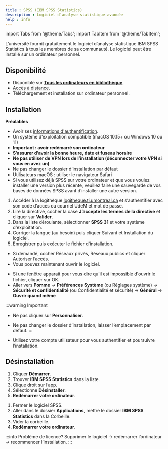 ```yaml
---
title : SPSS (IBM SPSS Statistics)
description : Logiciel d’analyse statistique avancée
help : info
--- 
```


import Tabs from '@theme/Tabs';
import TabItem from '@theme/TabItem';

L’université fournit gratuitement le logiciel d’analyse statistique IBM SPSS Statistics à tous les membres de sa communauté. Le logiciel peut être installé sur un ordinateur personnel.

## Disponibilité

- Disponible sur [**Tous les ordinateurs en bibliothèque**](https://studio.bib.umontreal.ca/informatique/ordinateurs).
- [Accès à distance](../connexion-distance).
- Téléchargement et installation sur ordinateur personnel.

## Installation

**Préalables**
- Avoir ses [informations d'authentification](../authentification).
- Un système d’exploitation compatible (macOS 10.15+ ou Windows 10 ou 11)
- **Important : avoir redémarré son ordinateur**
- **S’assurer d’avoir la bonne heure, date et fuseau horaire**
- **Ne pas utiliser de VPN lors de l’installation (déconnecter votre VPN si vous en avez un)**
- Ne pas changer le dossier d’installation par défaut
- Utilisateurs macOS : utiliser le navigateur Safari
- Si vous utilisez déjà SPSS sur votre ordinateur et que vous voulez installer une version plus récente, veuillez faire une sauvegarde de vos bases de données SPSS avant d’installer une autre version.

1. Accéder à la logithèque [logitheque.ti.umontreal.ca](https://logitheque.ti.umontreal.ca) et s’authentifier avec son code d’accès ou courriel UdeM et mot de passe.
2. Lire la directive, cocher la case **J’accepte les termes de la directive** et cliquer sur **Valider**.
3. Dans la liste déroulante, sélectionner **SPSS 31** et votre système d'exploitation.
4. Corriger la langue (au besoin) puis cliquer Suivant et Installation du logiciel.
5. Enregistrer puis exécuter le fichier d'installation.

<Tabs groupId="os-tabs">
      <TabItem value="windows" label="Windows">

- Si demandé, cocher Réseaux privés, Réseaux publics et cliquer Autoriser l’accès.
- Vous pouvez maintenant ouvrir le logiciel.

</TabItem>
<TabItem value="macos" label="macOS">

- Si une fenêtre apparait pour vous dire qu'il est impossible d'ouvrir le fichier, cliquer sur OK.
- Aller vers **Pomme** → **Préférences Système** (ou Réglages système) → **Sécurité et confidentialité** (ou Confidentialité et sécurité) → **Général** → **Ouvrir quand même**

:::warning Important
- Ne pas cliquer sur **Personnaliser**. 
- Ne pas changer le dossier d’installation, laisser l’emplacement par défaut.
:::

- Utilisez votre compte utilisateur pour vous authentifier et poursuivre l’installation.

</TabItem>
</Tabs>

## Désinstallation

<Tabs groupId="os-tabs">
      <TabItem value="windows" label="Windows">

1. Cliquer **Démarrer**.
2. Trouver **IBM SPSS Statistics** dans la liste.
3. Clique droit sur l’app.
4. Sélectionne **Désinstaller**.
5. **Redémarrer votre ordinateur**.

</TabItem>
<TabItem value="macos" label="macOS">

1. Fermer le logiciel SPSS.
2. Aller dans le dossier **Applications**, mettre le dossier **IBM SPSS Statistics** dans la Corbeille.
3. Vider la corbeille.
4. **Redémarrer votre ordinateur**.

</TabItem>
</Tabs>

:::info Problème de licence?
Supprimer le logiciel → redémarrer l’ordinateur → recommencer l’installation.
:::

